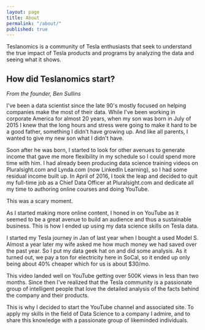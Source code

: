 ```yaml
---
layout: page
title: About
permalink: "/about/"
published: true
---
```

Teslanomics is a community of Tesla enthusiasts that seek to understand the true impact of Tesla products and programs by analyzing the data and seeing what it shows.

## How did Teslanomics start?

_From the founder, Ben Sullins_

I've been a data scientist since the late 90's mostly focused on helping companies make the most of their data. While I've been working in corporate America for almost 20 years, when my son was born in July of 2015 I knew that the long hours and stress were going to make it hard to be a good father, something I didn't have growing up. And like all parents, I wanted to give my new son what I didn't have.

Soon after he was born, I started to look for other avenues to generate income that gave me more flexibility in my schedule so I could spend more time with him. I had already been producing data science training videos on Pluralsight.com and Lynda.com (now LinkedIn Learning), so I had some residual income built up. In April of 2016, I took the leap and decided to quit my full-time job as a Chief Data Officer at Pluralsight.com and dedicate all my time to authoring online courses and doing YouTube.

This was a scary moment.

As I started making more online content, I honed in on YouTube as it seemed to be a great avenue to build an audience and thus a sustainable business. This is how I ended up using my data science skills on Tesla data.

I started my Tesla journey in Jan of last year when I bought a used Model S. Almost a year later my wife asked me how much money we had saved over the past year. So I put my data geek hat on and did some analysis. As it turned out, we pay a ton for electricity here in SoCal, so it ended up only being about 40% cheaper which for us is about $30/mo.

This video landed well on YouTube getting over 500K views in less than two months. Since then I've realized that the Tesla community is a passionate group of intelligent people that love the detailed analysis of the facts behind the company and their products.

This is why I decided to start the YouTube channel and associated site. To apply my skills in the field of Data Science to a company I admire, and to share this knowledge with a passionate group of likeminded individuals.
